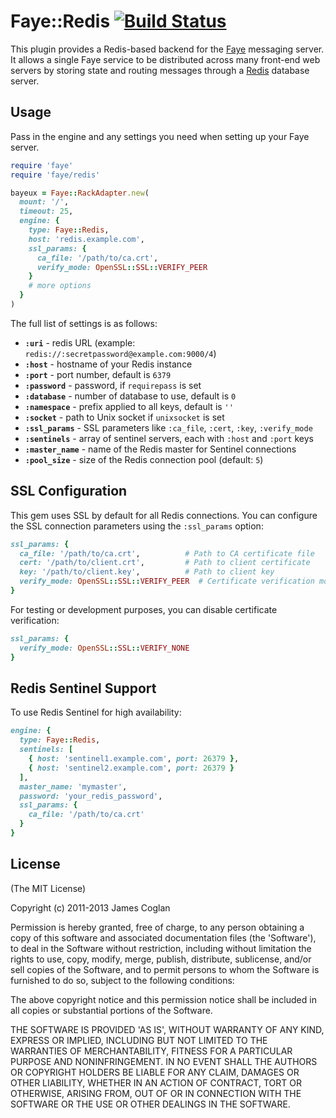 # Faye::Redis [![Build Status](https://travis-ci.org/faye/faye-redis-ruby.svg)](https://travis-ci.org/faye/faye-redis-ruby)

This plugin provides a Redis-based backend for the
[Faye](http://faye.jcoglan.com) messaging server. It allows a single Faye
service to be distributed across many front-end web servers by storing state and
routing messages through a [Redis](http://redis.io) database server.


## Usage

Pass in the engine and any settings you need when setting up your Faye server.

```rb
require 'faye'
require 'faye/redis'

bayeux = Faye::RackAdapter.new(
  mount: '/',
  timeout: 25,
  engine: {
    type: Faye::Redis,
    host: 'redis.example.com',
    ssl_params: {
      ca_file: '/path/to/ca.crt',
      verify_mode: OpenSSL::SSL::VERIFY_PEER
    }
    # more options
  }
)
```

The full list of settings is as follows:

* <b>`:uri`</b> - redis URL (example: `redis://:secretpassword@example.com:9000/4`)
* <b>`:host`</b> - hostname of your Redis instance
* <b>`:port`</b> - port number, default is `6379`
* <b>`:password`</b> - password, if `requirepass` is set
* <b>`:database`</b> - number of database to use, default is `0`
* <b>`:namespace`</b> - prefix applied to all keys, default is `''`
* <b>`:socket`</b> - path to Unix socket if `unixsocket` is set
* <b>`:ssl_params`</b> - SSL parameters like `:ca_file`, `:cert`, `:key`, `:verify_mode`
* <b>`:sentinels`</b> - array of sentinel servers, each with `:host` and `:port` keys
* <b>`:master_name`</b> - name of the Redis master for Sentinel connections
* <b>`:pool_size`</b> - size of the Redis connection pool (default: `5`)

## SSL Configuration

This gem uses SSL by default for all Redis connections. You can configure the SSL connection parameters using the `:ssl_params` option:

```rb
ssl_params: {
  ca_file: '/path/to/ca.crt',          # Path to CA certificate file
  cert: '/path/to/client.crt',         # Path to client certificate 
  key: '/path/to/client.key',          # Path to client key
  verify_mode: OpenSSL::SSL::VERIFY_PEER  # Certificate verification mode
}
```

For testing or development purposes, you can disable certificate verification:

```rb
ssl_params: {
  verify_mode: OpenSSL::SSL::VERIFY_NONE
}
```

## Redis Sentinel Support

To use Redis Sentinel for high availability:

```rb
engine: {
  type: Faye::Redis,
  sentinels: [
    { host: 'sentinel1.example.com', port: 26379 },
    { host: 'sentinel2.example.com', port: 26379 }
  ],
  master_name: 'mymaster',
  password: 'your_redis_password',
  ssl_params: {
    ca_file: '/path/to/ca.crt'
  }
}
```

## License

(The MIT License)

Copyright (c) 2011-2013 James Coglan

Permission is hereby granted, free of charge, to any person obtaining a copy of
this software and associated documentation files (the 'Software'), to deal in
the Software without restriction, including without limitation the rights to
use, copy, modify, merge, publish, distribute, sublicense, and/or sell copies of
the Software, and to permit persons to whom the Software is furnished to do so,
subject to the following conditions:

The above copyright notice and this permission notice shall be included in all
copies or substantial portions of the Software.

THE SOFTWARE IS PROVIDED 'AS IS', WITHOUT WARRANTY OF ANY KIND, EXPRESS OR
IMPLIED, INCLUDING BUT NOT LIMITED TO THE WARRANTIES OF MERCHANTABILITY, FITNESS
FOR A PARTICULAR PURPOSE AND NONINFRINGEMENT. IN NO EVENT SHALL THE AUTHORS OR
COPYRIGHT HOLDERS BE LIABLE FOR ANY CLAIM, DAMAGES OR OTHER LIABILITY, WHETHER
IN AN ACTION OF CONTRACT, TORT OR OTHERWISE, ARISING FROM, OUT OF OR IN
CONNECTION WITH THE SOFTWARE OR THE USE OR OTHER DEALINGS IN THE SOFTWARE.
